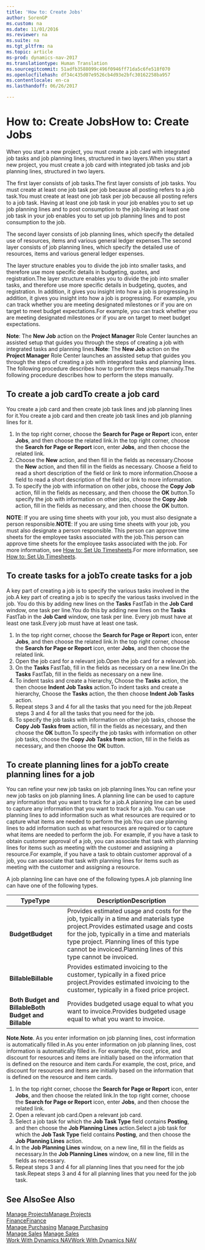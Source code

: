 ```yaml
---
title: 'How to: Create Jobs'
author: SorenGP
ms.custom: na
ms.date: 11/01/2016
ms.reviewer: na
ms.suite: na
ms.tgt_pltfrm: na
ms.topic: article
ms-prod: dynamics-nav-2017
ms.translationtype: Human Translation
ms.sourcegitcommit: 51adfb3588099c496f0946ff71da5c6fe518f070
ms.openlocfilehash: df34c435d07e9526cb4d93e2bfc30162258ba957
ms.contentlocale: en-ca
ms.lasthandoff: 06/26/2017

---
```


# <a name="how-to-create-jobs"></a><span data-ttu-id="1264e-102">How to: Create Jobs</span><span class="sxs-lookup"><span data-stu-id="1264e-102">How to: Create Jobs</span></span>
<span data-ttu-id="1264e-103">When you start a new project, you must create a job card with integrated job tasks and job planning lines, structured in two layers.</span><span class="sxs-lookup"><span data-stu-id="1264e-103">When you start a new project, you must create a job card with integrated job tasks and job planning lines, structured in two layers.</span></span>  

<span data-ttu-id="1264e-104">The first layer consists of job tasks.</span><span class="sxs-lookup"><span data-stu-id="1264e-104">The first layer consists of job tasks.</span></span> <span data-ttu-id="1264e-105">You must create at least one job task per job because all posting refers to a job task.</span><span class="sxs-lookup"><span data-stu-id="1264e-105">You must create at least one job task per job because all posting refers to a job task.</span></span> <span data-ttu-id="1264e-106">Having at least one job task in your job enables you to set up job planning lines and to post consumption to the job.</span><span class="sxs-lookup"><span data-stu-id="1264e-106">Having at least one job task in your job enables you to set up job planning lines and to post consumption to the job.</span></span>

<span data-ttu-id="1264e-107">The second layer consists of job planning lines, which specify the detailed use of resources, items and various general ledger expenses.</span><span class="sxs-lookup"><span data-stu-id="1264e-107">The second layer consists of job planning lines, which specify the detailed use of resources, items and various general ledger expenses.</span></span>

<span data-ttu-id="1264e-108">The layer structure enables you to divide the job into smaller tasks, and therefore use more specific details in budgeting, quotes, and registration.</span><span class="sxs-lookup"><span data-stu-id="1264e-108">The layer structure enables you to divide the job into smaller tasks, and therefore use more specific details in budgeting, quotes, and registration.</span></span> <span data-ttu-id="1264e-109">In addition, it gives you insight into how a job is progressing.</span><span class="sxs-lookup"><span data-stu-id="1264e-109">In addition, it gives you insight into how a job is progressing.</span></span> <span data-ttu-id="1264e-110">For example, you can track whether you are meeting designated milestones or if you are on target to meet budget expectations.</span><span class="sxs-lookup"><span data-stu-id="1264e-110">For example, you can track whether you are meeting designated milestones or if you are on target to meet budget expectations.</span></span>

<span data-ttu-id="1264e-111">**Note**: The **New Job** action on the **Project Manager** Role Center launches an assisted setup that guides you through the steps of creating a job with integrated tasks and planning lines.</span><span class="sxs-lookup"><span data-stu-id="1264e-111">**Note**: The **New Job** action on the **Project Manager** Role Center launches an assisted setup that guides you through the steps of creating a job with integrated tasks and planning lines.</span></span> <span data-ttu-id="1264e-112">The following procedure describes how to perform the steps manually.</span><span class="sxs-lookup"><span data-stu-id="1264e-112">The following procedure describes how to perform the steps manually.</span></span>

## <a name="to-create-a-job-card"></a><span data-ttu-id="1264e-113">To create a job card</span><span class="sxs-lookup"><span data-stu-id="1264e-113">To create a job card</span></span>
<span data-ttu-id="1264e-114">You create a job card and then create job task lines and job planning lines for it.</span><span class="sxs-lookup"><span data-stu-id="1264e-114">You create a job card and then create job task lines and job planning lines for it.</span></span>

1. <span data-ttu-id="1264e-115">In the top right corner, choose the **Search for Page or Report** icon, enter **Jobs**, and then choose the related link.</span><span class="sxs-lookup"><span data-stu-id="1264e-115">In the top right corner, choose the **Search for Page or Report** icon, enter **Jobs**, and then choose the related link.</span></span>  
2. <span data-ttu-id="1264e-116">Choose the **New** action, and then fill in the fields as necessary.</span><span class="sxs-lookup"><span data-stu-id="1264e-116">Choose the **New** action, and then fill in the fields as necessary.</span></span> <span data-ttu-id="1264e-117">Choose a field to read a short description of the field or link to more information.</span><span class="sxs-lookup"><span data-stu-id="1264e-117">Choose a field to read a short description of the field or link to more information.</span></span>
3. <span data-ttu-id="1264e-118">To specify the job with information on other jobs, choose the **Copy Job** action, fill in the fields as necessary, and then choose the **OK** button.</span><span class="sxs-lookup"><span data-stu-id="1264e-118">To specify the job with information on other jobs, choose the **Copy Job** action, fill in the fields as necessary, and then choose the **OK** button.</span></span>

<span data-ttu-id="1264e-119">**NOTE**: If you are using time sheets with your job, you must also designate a person responsible.</span><span class="sxs-lookup"><span data-stu-id="1264e-119">**NOTE**: If you are using time sheets with your job, you must also designate a person responsible.</span></span> <span data-ttu-id="1264e-120">This person can approve time sheets for the employee tasks associated with the job.</span><span class="sxs-lookup"><span data-stu-id="1264e-120">This person can approve time sheets for the employee tasks associated with the job.</span></span> <span data-ttu-id="1264e-121">For more information, see [How to: Set Up Timesheets](projects-how-setup-time-sheets.md).</span><span class="sxs-lookup"><span data-stu-id="1264e-121">For more information, see [How to: Set Up Timesheets](projects-how-setup-time-sheets.md).</span></span>

## <a name="to-create-tasks-for-a-job"></a><span data-ttu-id="1264e-122">To create tasks for a job</span><span class="sxs-lookup"><span data-stu-id="1264e-122">To create tasks for a job</span></span>  
<span data-ttu-id="1264e-123">A key part of creating a job is to specify the various tasks involved in the job.</span><span class="sxs-lookup"><span data-stu-id="1264e-123">A key part of creating a job is to specify the various tasks involved in the job.</span></span> <span data-ttu-id="1264e-124">You do this by adding new lines on the **Tasks** FastTab in the **Job Card** window, one task per line.</span><span class="sxs-lookup"><span data-stu-id="1264e-124">You do this by adding new lines on the **Tasks** FastTab in the **Job Card** window, one task per line.</span></span> <span data-ttu-id="1264e-125">Every job must have at least one task.</span><span class="sxs-lookup"><span data-stu-id="1264e-125">Every job must have at least one task.</span></span>

1. <span data-ttu-id="1264e-126">In the top right corner, choose the **Search for Page or Report** icon, enter **Jobs**, and then choose the related link.</span><span class="sxs-lookup"><span data-stu-id="1264e-126">In the top right corner, choose the **Search for Page or Report** icon, enter **Jobs**, and then choose the related link.</span></span>
2. <span data-ttu-id="1264e-127">Open the job card for a relevant job.</span><span class="sxs-lookup"><span data-stu-id="1264e-127">Open the job card for a relevant job.</span></span>
3. <span data-ttu-id="1264e-128">On the **Tasks** FastTab, fill in the fields as necessary on a new line.</span><span class="sxs-lookup"><span data-stu-id="1264e-128">On the **Tasks** FastTab, fill in the fields as necessary on a new line.</span></span>
4. <span data-ttu-id="1264e-129">To indent tasks and create a hierarchy, Choose the **Tasks** action, the then choose **Indent Job Tasks** action.</span><span class="sxs-lookup"><span data-stu-id="1264e-129">To indent tasks and create a hierarchy, Choose the **Tasks** action, the then choose **Indent Job Tasks** action.</span></span>
5. <span data-ttu-id="1264e-130">Repeat steps 3 and 4 for all the tasks that you need for the job.</span><span class="sxs-lookup"><span data-stu-id="1264e-130">Repeat steps 3 and 4 for all the tasks that you need for the job.</span></span>
6. <span data-ttu-id="1264e-131">To specify the job tasks with information on other job tasks, choose the **Copy Job Tasks from** action, fill in the fields as necessary, and then choose the **OK** button.</span><span class="sxs-lookup"><span data-stu-id="1264e-131">To specify the job tasks with information on other job tasks, choose the **Copy Job Tasks from** action, fill in the fields as necessary, and then choose the **OK** button.</span></span>

## <a name="to-create-planning-lines-for-a-job"></a><span data-ttu-id="1264e-132">To create planning lines for a job</span><span class="sxs-lookup"><span data-stu-id="1264e-132">To create planning lines for a job</span></span>  
<span data-ttu-id="1264e-133">You can refine your new job tasks on job planning lines.</span><span class="sxs-lookup"><span data-stu-id="1264e-133">You can refine your new job tasks on job planning lines.</span></span> <span data-ttu-id="1264e-134">A planning line can be used to capture any information that you want to track for a job.</span><span class="sxs-lookup"><span data-stu-id="1264e-134">A planning line can be used to capture any information that you want to track for a job.</span></span> <span data-ttu-id="1264e-135">You can use planning lines to add information such as what resources are required or to capture what items are needed to perform the job.</span><span class="sxs-lookup"><span data-stu-id="1264e-135">You can use planning lines to add information such as what resources are required or to capture what items are needed to perform the job.</span></span> <span data-ttu-id="1264e-136">For example, if you have a task to obtain customer approval of a job, you can associate that task with planning lines for items such as meeting with the customer and assigning a resource.</span><span class="sxs-lookup"><span data-stu-id="1264e-136">For example, if you have a task to obtain customer approval of a job, you can associate that task with planning lines for items such as meeting with the customer and assigning a resource.</span></span>  

<span data-ttu-id="1264e-137">A job planning line can have one of the following types.</span><span class="sxs-lookup"><span data-stu-id="1264e-137">A job planning line can have one of the following types.</span></span>  

|<span data-ttu-id="1264e-138">Type</span><span class="sxs-lookup"><span data-stu-id="1264e-138">Type</span></span>|<span data-ttu-id="1264e-139">Description</span><span class="sxs-lookup"><span data-stu-id="1264e-139">Description</span></span>|
|----|-----------|
|<span data-ttu-id="1264e-140">**Budget**</span><span class="sxs-lookup"><span data-stu-id="1264e-140">**Budget**</span></span>|<span data-ttu-id="1264e-141">Provides estimated usage and costs for the job, typically in a time and materials type project.</span><span class="sxs-lookup"><span data-stu-id="1264e-141">Provides estimated usage and costs for the job, typically in a time and materials type project.</span></span> <span data-ttu-id="1264e-142">Planning lines of this type cannot be invoiced.</span><span class="sxs-lookup"><span data-stu-id="1264e-142">Planning lines of this type cannot be invoiced.</span></span>|
|<span data-ttu-id="1264e-143">**Billable**</span><span class="sxs-lookup"><span data-stu-id="1264e-143">**Billable**</span></span>|<span data-ttu-id="1264e-144">Provides estimated invoicing to the customer, typically in a fixed price project.</span><span class="sxs-lookup"><span data-stu-id="1264e-144">Provides estimated invoicing to the customer, typically in a fixed price project.</span></span>|
|<span data-ttu-id="1264e-145">**Both Budget and Billable**</span><span class="sxs-lookup"><span data-stu-id="1264e-145">**Both Budget and Billable**</span></span>|<span data-ttu-id="1264e-146">Provides budgeted usage equal to what you want to invoice.</span><span class="sxs-lookup"><span data-stu-id="1264e-146">Provides budgeted usage equal to what you want to invoice.</span></span>|  

<span data-ttu-id="1264e-147">**Note**.</span><span class="sxs-lookup"><span data-stu-id="1264e-147">**Note**.</span></span> <span data-ttu-id="1264e-148">As you enter information on job planning lines, cost information is automatically filled in.</span><span class="sxs-lookup"><span data-stu-id="1264e-148">As you enter information on job planning lines, cost information is automatically filled in.</span></span> <span data-ttu-id="1264e-149">For example, the cost, price, and discount for resources and items are initially based on the information that is defined on the resource and item cards.</span><span class="sxs-lookup"><span data-stu-id="1264e-149">For example, the cost, price, and discount for resources and items are initially based on the information that is defined on the resource and item cards.</span></span>

1. <span data-ttu-id="1264e-150">In the top right corner, choose the **Search for Page or Report** icon, enter **Jobs**, and then choose the related link.</span><span class="sxs-lookup"><span data-stu-id="1264e-150">In the top right corner, choose the **Search for Page or Report** icon, enter **Jobs**, and then choose the related link.</span></span>
2. <span data-ttu-id="1264e-151">Open a relevant job card.</span><span class="sxs-lookup"><span data-stu-id="1264e-151">Open a relevant job card.</span></span>
3. <span data-ttu-id="1264e-152">Select a job task for which the **Job Task Type** field contains **Posting**, and then choose the **Job Planning Lines** action.</span><span class="sxs-lookup"><span data-stu-id="1264e-152">Select a job task for which the **Job Task Type** field contains **Posting**, and then choose the **Job Planning Lines** action.</span></span>  
4. <span data-ttu-id="1264e-153">In the **Job Planning Lines** window, on a new line, fill in the fields as necessary.</span><span class="sxs-lookup"><span data-stu-id="1264e-153">In the **Job Planning Lines** window, on a new line, fill in the fields as necessary.</span></span>
5. <span data-ttu-id="1264e-154">Repeat steps 3 and 4 for all planning lines that you need for the job task.</span><span class="sxs-lookup"><span data-stu-id="1264e-154">Repeat steps 3 and 4 for all planning lines that you need for the job task.</span></span>

## <a name="see-also"></a><span data-ttu-id="1264e-155">See Also</span><span class="sxs-lookup"><span data-stu-id="1264e-155">See Also</span></span>
[<span data-ttu-id="1264e-156">Manage Projects</span><span class="sxs-lookup"><span data-stu-id="1264e-156">Manage Projects</span></span>](projects-manage-projects.md)  
[<span data-ttu-id="1264e-157">Finance</span><span class="sxs-lookup"><span data-stu-id="1264e-157">Finance</span></span>](finance-setup.md)  
<span data-ttu-id="1264e-158">[Manage Purchasing](purchasing-manage-purchasing.md)       </span><span class="sxs-lookup"><span data-stu-id="1264e-158">[Manage Purchasing](purchasing-manage-purchasing.md)       </span></span>  
<span data-ttu-id="1264e-159">[Manage Sales](sales-manage-sales.md)    </span><span class="sxs-lookup"><span data-stu-id="1264e-159">[Manage Sales](sales-manage-sales.md)    </span></span>  
[<span data-ttu-id="1264e-160">Work With Dynamics NAV</span><span class="sxs-lookup"><span data-stu-id="1264e-160">Work With Dynamics NAV</span></span>](ui-work-product.md)  

